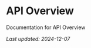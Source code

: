 <!-- markdownlint-disable MD013 line-length -->

# API Overview

Documentation for API Overview

*Last updated: 2024-12-07*
